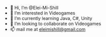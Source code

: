 - 👋 Hi, I’m @Elei-Mi-Shill
- 👀 I’m interested in Videogames
- 🌱 I’m currently learning Java, C#, Unity
- 💞️ I’m looking to collaborate on Videogames
- 📫 mail me at eleimishill@gmail.com

<!---
Elei-Mi-Shill/Elei-Mi-Shill is a ✨ special ✨ repository because its `README.md` (this file) appears on your GitHub profile.
You can click the Preview link to take a look at your changes.
--->
